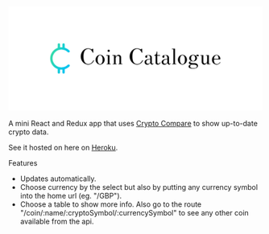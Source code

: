 ![Coin Catalogue](./public/brand.png)

A mini React and Redux app that uses [Crypto Compare](https://min-api.cryptocompare.com)
to show up-to-date crypto data.

See it hosted on here on [Heroku](https://coin-catalogue.herokuapp.com/).

Features

- Updates automatically.
- Choose currency by the select but also by putting any currency symbol
  into the home url (eg. "/GBP").
- Choose a table to show more info. Also go to the route
  "/coin/:name/:cryptoSymbol/:currencySymbol" to see any other coin
  available from the api.

